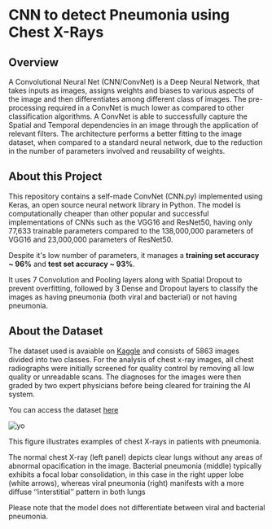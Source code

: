 # CNN to detect Pneumonia using Chest X-Rays

## Overview
A Convolutional Neural Net (CNN/ConvNet) is a Deep Neural Network, that takes inputs as images, assigns weights and biases to various aspects of the image and
then differentiates among different class of images. The pre-processing required in a ConvNet is much lower as compared to other classification algorithms.
A ConvNet is able to successfully capture the Spatial and Temporal dependencies in an image through the application of relevant filters. The architecture performs a better fitting to the image dataset,
when compared to a standard neural network, due to the reduction in the number of parameters involved and reusability of weights.

## About this Project
This repository contains a self-made ConvNet (CNN.py) implemented using Keras, an open source neural network library in Python. The model is
computationally cheaper than other popular and successful implementations of CNNs such as the VGG16 and ResNet50, having only
77,633 trainable parameters compared to the 138,000,000 parameters of VGG16 and 23,000,000 parameters of ResNet50.

Despite it's low number of parameters, it manages a **training set accuracy ~ 96%** and **test set accuracy ~ 93%**.

It uses 7 Convolution and Pooling layers along with Spatial Dropout to prevent overfitting, followed by 3 Dense and Dropout layers to classify the images
as having pneumonia (both viral and bacterial) or not having pneumonia.

## About the Dataset
The dataset used is avaiable on [Kaggle](www.kaggle.com) and consists of 5863 images divided into two classes. For the analysis of chest x-ray images, all chest radiographs were initially screened for quality control by removing all low quality or unreadable scans. The diagnoses for the images were then graded by two expert physicians before being cleared for training the AI system.

You can access the dataset [here](https://www.kaggle.com/paultimothymooney/chest-xray-pneumonia)

![yo](https://i.imgur.com/jZqpV51.png)

This figure illustrates examples of chest X-rays in patients with pneumonia.

The normal chest X-ray (left panel) depicts clear lungs without any areas of abnormal opacification in the image. Bacterial pneumonia (middle) typically exhibits a focal lobar consolidation, in this case in the right upper lobe (white arrows), whereas viral pneumonia (right) manifests with a more diffuse ‘‘interstitial’’ pattern in both lungs

Please note that the model does not differentiate between viral and bacterial pneumonia.








